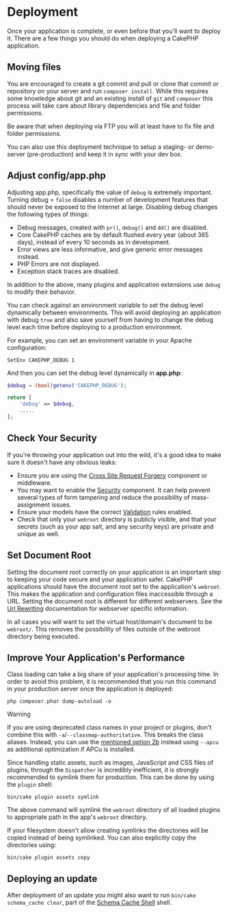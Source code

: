 # Deployment

Once your application is complete, or even before that you'll want to deploy it.
There are a few things you should do when deploying a CakePHP application.

## Moving files

You are encouraged to create a git commit and pull or clone that commit or
repository on your server and run `composer install`.
While this requires some knowledge about git and an existing install of `git`
and `composer` this process will take care about library dependencies and file
and folder permissions.

Be aware that when deploying via FTP you will at least have to fix file and
folder permissions.

You can also use this deployment technique to setup a staging- or demo-server
(pre-production) and keep it in sync with your dev box.

## Adjust config/app.php

Adjusting app.php, specifically the value of `debug` is extremely important.
Turning debug = `false` disables a number of development features that should
never be exposed to the Internet at large. Disabling debug changes the following
types of things:

- Debug messages, created with `pr()`, `debug()` and `dd()` are
  disabled.
- Core CakePHP caches are by default flushed every year (about 365 days), instead of every
  10 seconds as in development.
- Error views are less informative, and give generic error messages instead.
- PHP Errors are not displayed.
- Exception stack traces are disabled.

In addition to the above, many plugins and application extensions use `debug`
to modify their behavior.

You can check against an environment variable to set the debug level dynamically
between environments. This will avoid deploying an application with debug
`true` and also save yourself from having to change the debug level each time
before deploying to a production environment.

For example, you can set an environment variable in your Apache configuration:

    SetEnv CAKEPHP_DEBUG 1

And then you can set the debug level dynamically in **app.php**:

``` php
$debug = (bool)getenv('CAKEPHP_DEBUG');

return [
    'debug' => $debug,
    .....
];
```

## Check Your Security

If you're throwing your application out into the wild, it's a good idea to make
sure it doesn't have any obvious leaks:

- Ensure you are using the [Cross Site Request Forgery](controllers/components/csrf.md) component or middleware.
- You may want to enable the [Security](controllers/components/security.md) component.
  It can help prevent several types of form tampering and reduce the possibility
  of mass-assignment issues.
- Ensure your models have the correct [Validation](core-libraries/validation.md) rules
  enabled.
- Check that only your `webroot` directory is publicly visible, and that your
  secrets (such as your app salt, and any security keys) are private and unique
  as well.

## Set Document Root

Setting the document root correctly on your application is an important step to
keeping your code secure and your application safer. CakePHP applications
should have the document root set to the application's `webroot`. This
makes the application and configuration files inaccessible through a URL.
Setting the document root is different for different webservers. See the
[Url Rewriting](installation.md#url-rewriting) documentation for webserver specific
information.

In all cases you will want to set the virtual host/domain's document to be
`webroot/`. This removes the possibility of files outside of the webroot
directory being executed.

<a id="symlink-assets"></a>

## Improve Your Application's Performance

Class loading can take a big share of your application's processing time.
In order to avoid this problem, it is recommended that you run this command in
your production server once the application is deployed:

    php composer.phar dump-autoload -o

> [!WARNING]
> If you are using deprecated class names in your project or plugins, don't
> combine this with `-a`/`--classmap-authoritative`. This breaks the class aliases.
> Instead, you can use the [mentioned option 2b](https://getcomposer.org/doc/articles/autoloader-optimization.md#optimization-level-2-b-apcu-cache) instead
> using `--apcu` as additional optimization if APCu is installed.

Since handling static assets, such as images, JavaScript and CSS files of
plugins, through the `Dispatcher` is incredibly inefficient, it is strongly
recommended to symlink them for production. This can be done by using
the `plugin` shell:

    bin/cake plugin assets symlink

The above command will symlink the `webroot` directory of all loaded plugins
to appropriate path in the app's `webroot` directory.

If your filesystem doesn't allow creating symlinks the directories will be
copied instead of being symlinked. You can also explicitly copy the directories
using:

    bin/cake plugin assets copy

## Deploying an update

After deployment of an update you might also want to run `bin/cake schema_cache clear`, part of the [Schema Cache Shell](console-and-shells/schema-cache.md) shell.
